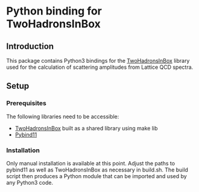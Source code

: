 # Python binding for TwoHadronsInBox

## Introduction

This package contains Python3 bindings for the [TwoHadronsInBox](https://github.com/ebatz/TwoHadronsInBox) library used for the calculation of scattering amplitudes from Lattice QCD spectra.

## Setup
### Prerequisites

The following libraries need to be accessible:

* [TwoHadronsInBox](https://github.com/ebatz/TwoHadronsInBox) built as a shared library using make lib
* [Pybind11](https://github.com/pybind/pybind11)

### Installation

Only manual installation is available at this point. Adjust the paths to pybind11 as well as TwoHadronsInBox as necessary in build.sh. The build script then produces a Python module that can be imported and used by any Python3 code.
